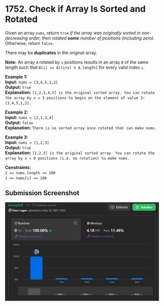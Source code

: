 # 1752. Check if Array Is Sorted and Rotated

Given an array `nums`, return `true` *if the array was originally sorted in non-decreasing order, then rotated **some** number of positions (including zero)*. Otherwise, return `false`.

There may be **duplicates** in the original array.

**Note:** An array `A` rotated by `x` positions results in an array `B` of the same length such that `B[i] == A[(i+x) % A.length]` for every valid index `i`.

**Example 1:**  
    **Input:** `nums = [3,4,5,1,2]`  
    **Output:** `true`  
    **Explanation:** `[1,2,3,4,5] is the original sorted array. You can rotate the array by x = 3 positions to begin on the element of value 3: [3,4,5,1,2].`   

**Example 2:**  
    **Input:** `nums = [2,1,3,4]`  
    **Output:** `false`  
    **Explanation:** `There is no sorted array once rotated that can make nums.`  

**Example 3:**  
    **Input:** `nums = [1,2,3]`  
    **Output:** `true`  
    **Explanation:** `[1,2,3] is the original sorted array. You can rotate the array by x = 0 positions (i.e. no rotation) to make nums.`  

**Constraints:**  
    `1 <= nums.length <= 100`  
    `1 <= nums[i] <= 100`  

## Submission Screenshot

![Image](./check-if-array-is-sorted-and-rotated.png)